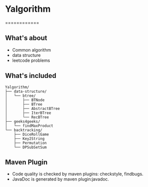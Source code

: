 <!--hihihi-->
# Yalgorithm
============
## What's about
- Common algorithm
- data structure
- leetcode problems

## What's included
```
Yalgorithm/
├── data-structure/
│   └── btree/
│       ├── BTNode
│       ├── BTree
│       ├── AbstractBTree
│       ├── IterBTree
│       └── RecBTree
├── geeks4geeks/
│   └── findMaxProduct
└── backtracking/
    ├── DiceRollGame
    ├── Key2String
    ├── Permutation
    └── DPSubSetSum
```
## Maven Plugin
- Code quality is checked by maven plugins: checkstyle, findbugs.
- JavaDoc is generated by maven plugin:javadoc.
